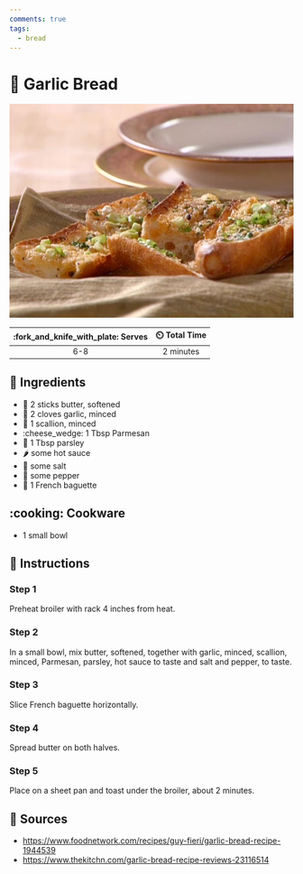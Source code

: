 ```yaml
---
comments: true
tags:
  - bread
---
```

# :baguette_bread: Garlic Bread

![Garlic Bread](../assets/images/garlic-bread.jpg)

| :fork_and_knife_with_plate: Serves | :timer_clock: Total Time |
|:----------------------------------:|:-----------------------: |
| 6-8 | 2 minutes |

## :salt: Ingredients

- :butter: 2 sticks butter, softened
- :garlic: 2 cloves garlic, minced
- :seedling: 1 scallion, minced
- :cheese_wedge: 1 Tbsp Parmesan
- :herb: 1 Tbsp parsley
- :hot_pepper: some hot sauce
- :salt: some salt
- :salt: some pepper
- :baguette_bread: 1 French baguette

## :cooking: Cookware

- 1 small bowl

## :pencil: Instructions

### Step 1

Preheat broiler with rack 4 inches from heat.

### Step 2

In a small bowl, mix butter, softened, together with garlic, minced, scallion, minced, Parmesan, parsley, hot sauce to
taste and salt and pepper, to taste.

### Step 3

Slice French baguette horizontally.

### Step 4

Spread butter on both halves.

### Step 5

Place on a sheet pan and toast under the broiler, about 2 minutes.

## :link: Sources

- <https://www.foodnetwork.com/recipes/guy-fieri/garlic-bread-recipe-1944539>
- <https://www.thekitchn.com/garlic-bread-recipe-reviews-23116514>
